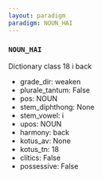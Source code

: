 ```yaml
---
layout: paradigm
paradigm: NOUN_HAI
---
```

### ` NOUN_HAI `

Dictionary class 18 i back
* grade_dir: weaken
* plurale_tantum: False
* pos: NOUN
* stem_diphthong: None
* stem_vowel: i
* upos: NOUN
* harmony: back
* kotus_av: None
* kotus_tn: 18
* clitics: False
* possessive: False
